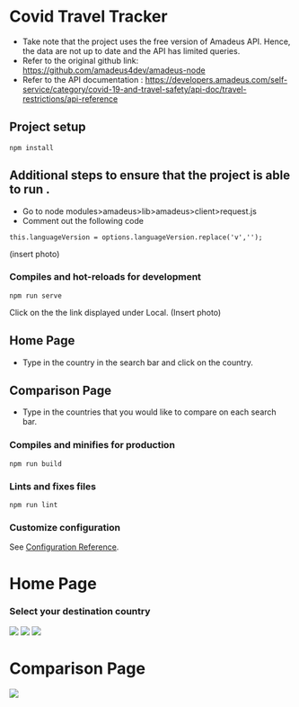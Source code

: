# Covid Travel Tracker
- Take note that the project uses the free version of Amadeus API. Hence, the data are not up to date and the API has limited queries.
- Refer to the original github link: https://github.com/amadeus4dev/amadeus-node
- Refer to the API documentation : https://developers.amadeus.com/self-service/category/covid-19-and-travel-safety/api-doc/travel-restrictions/api-reference

## Project setup
```
npm install
```

## Additional steps to ensure that the project is able to run .
- Go to node modules>amadeus>lib>amadeus>client>request.js  
- Comment out the following code 
```
this.languageVersion = options.languageVersion.replace('v',''); 
```
(insert photo)

### Compiles and hot-reloads for development
```
npm run serve
```
Click on the the link displayed under Local. 
(Insert photo)


## Home Page
- Type in the country in the search bar and click on the country. 


## Comparison Page
- Type in the countries that you would like to compare on each search bar. 


### Compiles and minifies for production
```
npm run build
```

### Lints and fixes files
```
npm run lint
```

### Customize configuration
See [Configuration Reference](https://cli.vuejs.org/config/).

# Home Page
### Select your destination country 
![](https://github.com/andylow1704/CovidTravelTracker/blob/master/Images/Home_Page.PNG)
![](https://github.com/andylow1704/CovidTravelTracker/blob/master/Images/Page1.PNG)
![](https://github.com/andylow1704/CovidTravelTracker/blob/master/Images/Page2.PNG)

# Comparison Page
![](https://github.com/andylow1704/CovidTravelTracker/blob/master/Images/Compare.PNG)
